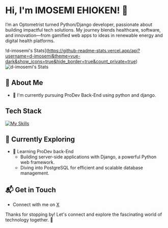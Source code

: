 # Hi, I'm IMOSEMI EHIOKEN! 👋

I’m an Optometrist turned Python/Django developer, passionate about building impactful tech solutions.
My journey blends healthcare, software, and innovation—from gamified web apps to ideas in renewable energy and digital health platforms.

!d-imosemi's Stats](https://github-readme-stats.vercel.app/api?username=d-imosemi&theme=vue-dark&show_icons=true&hide_border=true&count_private=true)
![d-imosemi's Stats](https://github-readme-stats.vercel.app/api?username=<d-imosemi>&theme=vue-dark&show_icons=true&hide_border=true&count_private=true)


## 🚀 About Me

- 🔭 I'm currently pursuing ProDev Back-End using python and django.


## Tech Stack
[![My Skills](https://skillicons.dev/icons?i=py,django,github,aws,js,html,css)](https://skillicons.dev)

## 🌱 Currently Exploring

- 🚀 Learning ProDev back-End
  - Building server-side applications with Django, a powerful Python web framework.
  - Diving into PostgreSQL for efficient and scalable database management.

 

## 📬 Get in Touch

- Connect with me on [X](https://x.com/d_imosemi)

Thanks for stopping by! Let's connect and explore the fascinating world of technology together. 🚀


